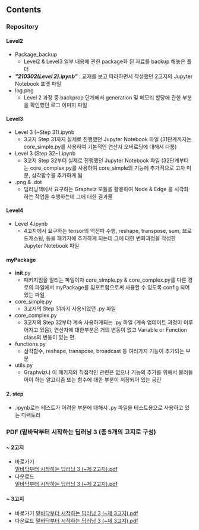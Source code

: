 ## Contents
### Repository 
#### Level2
+ Package_backup
	+ Level2 & Level3 일부 내용에 관한 package화 된 자료를 backup 해놓은 폴더
+ _***"210302(Level 2).ipynb"***_ : 교재를 보고 따라하면서 작성했던 2고지의 Jupyter Notebook 포맷 파일
+ log.png
	+ Level 2 과정 중 backprop 단계에서 generation 및 메모리 할당에 관한 부분을 확인했던 로그 이미지 파일

#### Level3
+ Level 3 (~Step 31).ipynb
	+ 3고지 Step 31까지 실제로 진행했던 Jupyter Notebook 파일 (31단계까지는 core_simple.py를 사용하여 기본적인 연산자 오버로딩에 대해서 다룸)
+ Level 3 (Step 32~).ipynb
	+ 3고지 Step 32부터 실제로 진행했던 Jupyter Notebook 파일 (32단계부터는 core_complex.py를 사용하여 core_simple의 기능에 추가적으로 고차 미분, 삼각함수를 추가하게 됨
+ .png & .dot
	+ 딥러닝책에서 요구하는 Graphviz 모듈을 활용하여 Node & Edge 를 시각화하는 작업을 수행하는데 그에 대한 결과물

#### Level4
+ Level 4.ipynb
	+ 4고지에서 요구하는 tensor의 역전파 수행, reshape, transpose, sum, 브로드캐스팅, 등을 패키지에 추가하게 되는데 그에 대한 변화과정을 작성한 Jupyter Notebook 파일

#### myPackage
+ __init__.py
	- 패키지임을 알리는 파일이자 core_simple.py & core_complex.py를 다른 경로의 파일에서 myPackage를 임포트함으로써 사용할 수 있도록 config 되어있는 파일
+ core_simple.py
	- 3고지의 Step 31까지 사용되었던 .py 파일
+ core_complex.py
	- 3고지의 Step 32부터 계속 사용하게되는 .py 파일 (계속 업데이트 과정이 이루어지고 있음), 연산자에 대한부분은 거의 변동이 없고 Variable or Function class의 변동이 있는 편.
+ functions.py
	- 삼각함수, reshape, transpose, broadcast 등 여러가지 기능이 추가되는 부분
+ utils.py
	- Graphviz나 이 패키지와 직접적인 관련은 없으나 기능의 추가를 위해서 불러들어야 하는 알고리즘 또는 함수에 대한 부분이 저장되어 있는 공간

#### 2. step
+ .ipynb로는 테스트가 어려운 부분에 대해서 .py 파일을 테스트용으로 사용하고 있는 디렉토리

### PDF (밑바닥부터 시작하는 딥러닝 3 (총 5개의 고지로 구성)
#### ~ 2고지
+ 바로가기    
[밑바닥부터 시작하는 딥러닝 3 (~제 2고지).pdf](https://github.com/monkey21254/Project/blob/main/Deep%20Learning/%EB%B0%91%EB%B0%94%EB%8B%A5%EB%B6%80%ED%84%B0%20%EC%8B%9C%EC%9E%91%ED%95%98%EB%8A%94%20%EB%94%A5%EB%9F%AC%EB%8B%9D%203%20(~%EC%A0%9C%202%EA%B3%A0%EC%A7%80).pdf)    
+ 다운로드    
[밑바닥부터 시작하는 딥러닝 3 (~제 2고지).pdf](https://github.com/monkey21254/Project/files/6080416/3.2.pdf)    

#### ~ 3고지
+ 바로가기
[밑바닥부터 시작하는 딥러닝 3 (~제 3고지).pdf](https://github.com/monkey21254/Project/blob/main/Deep%20Learning/%EB%B0%91%EB%B0%94%EB%8B%A5%EB%B6%80%ED%84%B0%20%EC%8B%9C%EC%9E%91%ED%95%98%EB%8A%94%20%EB%94%A5%EB%9F%AC%EB%8B%9D%203%20(~%EC%A0%9C%203%EA%B3%A0%EC%A7%80).pdf)
+ 다운로드
[밑바닥부터 시작하는 딥러닝 3 (~제 3고지).pdf](https://github.com/monkey21254/Project/files/6114049/3.3.pdf)
